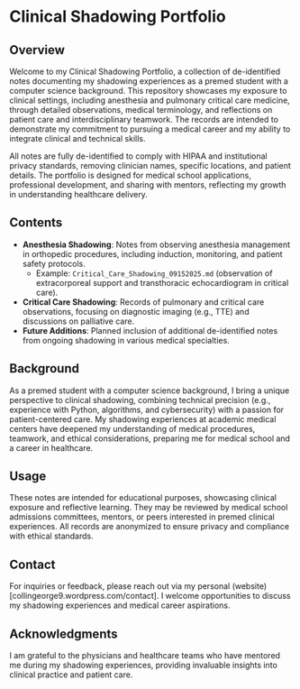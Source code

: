 # Clinical Shadowing Portfolio

## Overview
Welcome to my Clinical Shadowing Portfolio, a collection of de-identified notes documenting my shadowing experiences as a premed student with a computer science background. This repository showcases my exposure to clinical settings, including anesthesia and pulmonary critical care medicine, through detailed observations, medical terminology, and reflections on patient care and interdisciplinary teamwork. The records are intended to demonstrate my commitment to pursuing a medical career and my ability to integrate clinical and technical skills.

All notes are fully de-identified to comply with HIPAA and institutional privacy standards, removing clinician names, specific locations, and patient details. The portfolio is designed for medical school applications, professional development, and sharing with mentors, reflecting my growth in understanding healthcare delivery.

## Contents
- **Anesthesia Shadowing**: Notes from observing anesthesia management in orthopedic procedures, including induction, monitoring, and patient safety protocols.
  - Example: `Critical_Care_Shadowing_09152025.md` (observation of extracorporeal support and transthoracic echocardiogram in critical care).
- **Critical Care Shadowing**: Records of pulmonary and critical care observations, focusing on diagnostic imaging (e.g., TTE) and discussions on palliative care.
- **Future Additions**: Planned inclusion of additional de-identified notes from ongoing shadowing in various medical specialties.

## Background
As a premed student with a computer science background, I bring a unique perspective to clinical shadowing, combining technical precision (e.g., experience with Python, algorithms, and cybersecurity) with a passion for patient-centered care. My shadowing experiences at academic medical centers have deepened my understanding of medical procedures, teamwork, and ethical considerations, preparing me for medical school and a career in healthcare.

## Usage
These notes are intended for educational purposes, showcasing clinical exposure and reflective learning. They may be reviewed by medical school admissions committees, mentors, or peers interested in premed clinical experiences. All records are anonymized to ensure privacy and compliance with ethical standards.

## Contact
For inquiries or feedback, please reach out via my personal (website)[collingeorge9.wordpress.com/contact]. I welcome opportunities to discuss my shadowing experiences and medical career aspirations.

## Acknowledgments
I am grateful to the physicians and healthcare teams who have mentored me during my shadowing experiences, providing invaluable insights into clinical practice and patient care.

